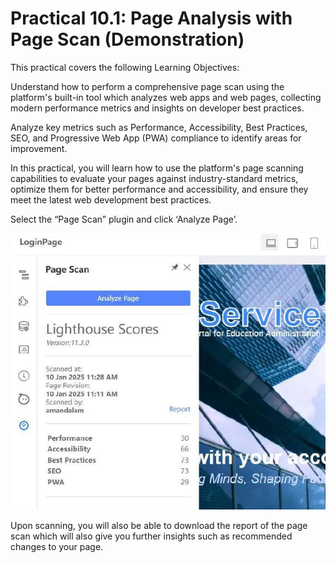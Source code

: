 # Practical 10.1: Page Analysis with Page Scan (Demonstration)



This practical covers the following Learning Objectives:



Understand how to perform a comprehensive page scan using the platform's built-in tool which analyzes web apps and web pages, collecting modern performance metrics and insights on developer best practices.

Analyze key metrics such as Performance, Accessibility, Best Practices, SEO, and Progressive Web App (PWA) compliance to identify areas for improvement.

In this practical, you will learn how to use the platform's page scanning capabilities to evaluate your pages against industry-standard metrics, optimize them for better performance and accessibility, and ensure they meet the latest web development best practices.





Select the “Page Scan” plugin and click ‘Analyze Page’.







![Image Description](./images/image_60.jpeg)



Upon scanning, you will also be able to download the report of the page scan which will also give you further insights such as recommended changes to your page.



